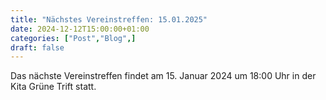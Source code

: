 ```yaml
---
title: "Nächstes Vereinstreffen: 15.01.2025"
date: 2024-12-12T15:00:00+01:00
categories: ["Post","Blog",]
draft: false
---
```


Das nächste Vereinstreffen findet am 15. Januar 2024 um 18:00 Uhr in der Kita Grüne Trift statt.
